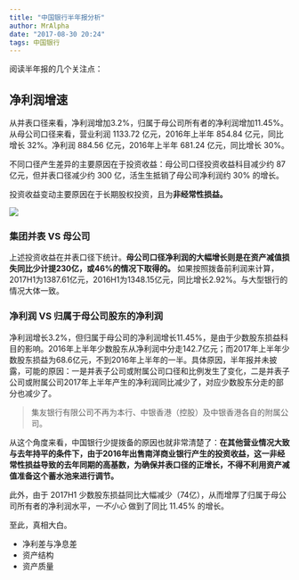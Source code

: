 ```yaml
---
title: "中国银行半年报分析"
author: MrAlpha
date: "2017-08-30 20:24"
tags: 中国银行
---
```


阅读半年报的几个关注点：

## 净利润增速

从并表口径来看，净利润增加3.2%，归属于母公司所有者的净利润增加11.45%。从母公司口径来看，营业利润 1133.72 亿元，2016年上半年 854.84 亿元，同比增长 32%。净利润 884.56 亿元，2016年上半年 681.24 亿元，同比增长 30%。

不同口径产生差异的主要原因在于投资收益：母公司口径投资收益科目减少约 87 亿元，但并表口径减少约 300 亿，活生生抵销了母公司净利润约 30% 的增长。

投资收益变动主要原因在于长期股权投资，且为**非经常性损益。**

![](http://netimages.oss-cn-beijing.aliyuncs.com/2017-08-31_8-43-57.jpg)

### 集团并表 VS 母公司

上述投资收益在并表口径下统计。**母公司口径净利润的大幅增长则是在资产减值损失同比少计提230亿，或46%的情况下取得的。** 如果按照拨备前利润来计算，2017H1为1387.61亿元，2016H1为1348.15亿元，同比增长2.92%。与大型银行的情况大体一致。

### 净利润 VS 归属于母公司股东的净利润

净利润增长3.2%，但归属于母公司的净利润增长11.45%，是由于少数股东损益科目的影响。2016年上半年少数股东从净利润中分走142.7亿元；而2017年上半年少数股东损益为68.6亿元，不到2016年上半年的一半。具体原因，半年报并未披露，可能的原因：一是并表子公司或附属公司口径和比例发生了变化，二是并表子公司或附属公司2017年上半年产生的净利润同比减少了，对应少数股东分走的部分也减少了。

> 集友银行有限公司不再为本行、中银香港（控股）及中银香港各自的附属公司。

从这个角度来看，中国银行少提拨备的原因也就非常清楚了：**在其他营业情况大致与去年持平的条件下，由于2016年出售南洋商业银行产生的投资收益，这一非经常性损益导致的去年同期的高基数，为确保并表口径的正增长，不得不利用资产减值准备这个蓄水池来进行调节。**

此外，由于 2017H1 少数股东损益同比大幅减少（74亿），从而增厚了归属于母公司所有者的净利润水平，*一不小心* 做到了同比 11.45% 的增长。

至此，真相大白。

- 净利差与净息差
- 资产结构
- 资产质量
